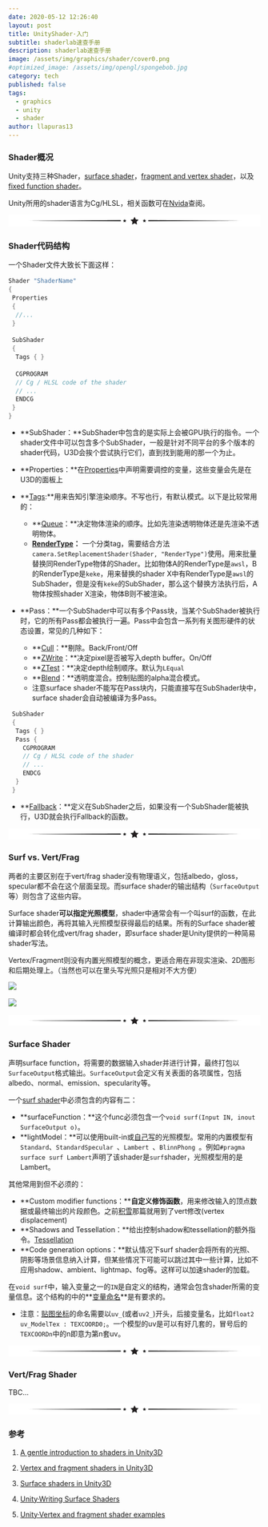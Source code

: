 ```yaml
---
date: 2020-05-12 12:26:40
layout: post
title: UnityShader·入门
subtitle: shaderlab速查手册
description: shaderlab速查手册
image: /assets/img/graphics/shader/cover0.png
#optimized_image: /assets/img/opengl/spongebob.jpg
category: tech
published: false
tags:
  - graphics
  - unity
  - shader
author: llapuras13
---
```


### Shader概况

Unity支持三种Shader，[surface shader](https://docs.unity3d.com/Manual/SL-SurfaceShaders.html)，[fragment and vertex shader](https://docs.unity3d.com/Manual/SL-ShaderPrograms.html)，以及[fixed function shader](https://docs.unity3d.com/Manual/ShaderTut1.html)。

Unity所用的shader语言为Cg/HLSL，相关函数可在[Nvida](https://developer.download.nvidia.cn/cg/index_stdlib.html)查阅。

![](/assets/img/line.png)

### Shader代码结构

一个Shader文件大致长下面这样：

```c++
Shader "ShaderName"
{
 Properties
 {
  //...
 }
 
 SubShader
 {
  Tags { }

  CGPROGRAM
  // Cg / HLSL code of the shader
  // ...
  ENDCG
 }
}

```

- **SubShader：**SubShader中包含的是实际上会被GPU执行的指令。一个shader文件中可以包含多个SubShader，一般是针对不同平台的多个版本的shader代码，U3D会挨个尝试执行它们，直到找到能用的那一个为止。

- **Properties：**在[Properties](https://docs.unity3d.com/Manual/SL-Properties.html)中声明需要调控的变量，这些变量会先是在U3D的面板上

- **[Tags](https://docs.unity3d.com/Manual/SL-SubShaderTags.html):**用来告知引擎渲染顺序。不写也行，有默认模式。以下是比较常用的：
  - **[Queue](https://docs.unity3d.com/Manual/SL-SubShaderTags.html)：**决定物体渲染的顺序。比如先渲染透明物体还是先渲染不透明物体。
  - **[RenderType](https://docs.unity3d.com/Manual/SL-ShaderReplacement.html)：** 一个分类tag，需要结合方法``camera.SetReplacementShader(Shader, "RenderType")``使用。用来批量替换同RenderType物体的Shader。比如物体A的RenderType是``awsl``，B的RenderType是``keke``，用来替换的shader X中有RenderType是``awsl``的SubShader，但是没有``keke``的SubShader，那么这个替换方法执行后，A物体按照shader X渲染，物体B则不被渲染。

- **Pass：**一个SubShader中可以有多个Pass块，当某个SubShader被执行时，它的所有Pass都会被执行一遍。Pass中会包含一系列有关图形硬件的状态设置，常见的几种如下：
  - **[Cull](https://docs.unity3d.com/Manual/SL-CullAndDepth.html)：**剔除。Back/Front/Off
  - **[ZWrite](https://docs.unity3d.com/Manual/SL-CullAndDepth.html)：**决定pixel是否被写入depth buffer。On/Off
  - **[ZTest](https://docs.unity3d.com/Manual/SL-CullAndDepth.html)：**决定depth绘制顺序。默认为``LEqual``
  - **[Blend](https://docs.unity3d.com/Manual/SL-Blend.html)：**透明度混合。控制贴图的alpha混合模式。
  - 注意surface shader不能写在Pass块内，只能直接写在SubShader块中，surface shader会自动被编译为多Pass。

```cpp
 SubShader
 {
  Tags { }
  Pass {
    CGPROGRAM
    // Cg / HLSL code of the shader
    // ...
    ENDCG
  }
 }
```

- **[Fallback](https://docs.unity3d.com/Manual/SL-Fallback.html)：**定义在SubShader之后，如果没有一个SubShader能被执行，U3D就会执行Fallback的函数。

![](/assets/img/line.png)

### Surf vs. Vert/Frag

两者的主要区别在于vert/frag shader没有物理语义，包括albedo，gloss，specular都不会在这个层面呈现。而surface shader的输出结构（``SurfaceOutput``等）则包含了这些内容。

Surface shader**可以指定光照模型**，shader中通常会有一个叫surf的函数，在此计算输出颜色，再将其输入光照模型获得最后的结果。所有的Surface shader被编译时都会转化成vert/frag shader，即surface shader是Unity提供的一种简易shader写法。

Vertex/Fragment则没有内置光照模型的概念，更适合用在非现实渲染、2D图形和后期处理上。（当然也可以在里头写光照只是相对不大方便）

![](https://www.alanzucconi.com/wp-content/uploads/2015/06/Surface-shader.png)

![](https://www.alanzucconi.com/wp-content/uploads/2015/06/Vertex-and-Fragment-shader.png)

![](/assets/img/line.png)

### Surface Shader

声明surface function，将需要的数据输入shader并进行计算，最终打包以``SurfaceOutput``格式输出。``SurfaceOutput``会定义有关表面的各项属性，包括albedo、normal、emission、specularity等。

一个[surf shader](https://docs.unity3d.com/Manual/SL-SurfaceShaders.html)中必须包含的内容有二：
- **surfaceFunction：**这个func必须包含一个``void surf(Input IN, inout SurfaceOutput o)``。
- **lightModel：**可以使用built-in或[自己写](https://docs.unity3d.com/Manual/SL-SurfaceShaderLighting.html)的光照模型。常用的内置模型有``Standard``、``StandardSpecular ``、``Lambert ``、``BlinnPhong ``。例如``#pragma surface surf Lambert``声明了该shader是``surf``shader，光照模型用的是Lambert。


其他常用到但不必须的：
- **Custom modifier functions：****自定义修饰函数**，用来修改输入的顶点数据或最终输出的片段颜色。之前[积雪](/UnityShader-积雪/)那篇就用到了vert修改(vertex displacement)
- **Shadows and Tessellation：**给出控制shadow和tessellation的额外指令。[Tessellation](https://docs.unity3d.com/Manual/SL-SurfaceShaderTessellation.html)
- **Code generation options：**默认情况下surf shader会将所有的光照、阴影等场景信息纳入计算，但某些情况下可能可以跳过其中一些计算，比如不应用shadow、ambient、lightmap、fog等。这样可以加速shader的加载。

在``void surf``中，输入变量之一的``IN``是自定义的结构，通常会包含shader所需的变量信息。这个结构的中的**[变量命名](https://docs.unity3d.com/Manual/SL-SurfaceShaders.html)**是有要求的。
- 注意：[贴图坐标](https://docs.unity3d.com/Manual/SL-ShaderSemantics.html)的命名需要以``uv_``(或者``uv2_``)开头，后接变量名，比如``float2 uv_ModelTex : TEXCOORD0;``。一个模型的uv是可以有好几套的，冒号后的``TEXCOORDn``中的n即意为第n套uv。

![](/assets/img/line.png)

### Vert/Frag Shader

TBC...

![](/assets/img/line.png)

### 参考

1. [A gentle introduction to shaders in Unity3D](https://www.alanzucconi.com/2015/06/10/a-gentle-introduction-to-shaders-in-unity3d/)

2. [Vertex and fragment shaders in Unity3D](https://www.alanzucconi.com/2015/07/01/vertex-and-fragment-shaders-in-unity3d/)

3. [Surface shaders in Unity3D](https://www.alanzucconi.com/2015/06/17/surface-shaders-in-unity3d/)

4. [Unity·Writing Surface Shaders](https://docs.unity3d.com/Manual/SL-SurfaceShaders.html)

5. [Unity·Vertex and fragment shader examples](https://docs.unity3d.com/Manual/SL-VertexFragmentShaderExamples.html)